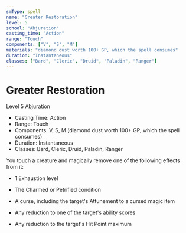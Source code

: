 ```yaml
---
smType: spell
name: "Greater Restoration"
level: 5
school: "Abjuration"
casting_time: "Action"
range: "Touch"
components: ["V", "S", "M"]
materials: "diamond dust worth 100+ GP, which the spell consumes"
duration: "Instantaneous"
classes: ["Bard", "Cleric", "Druid", "Paladin", "Ranger"]
---
```


# Greater Restoration
Level 5 Abjuration

- Casting Time: Action
- Range: Touch
- Components: V, S, M (diamond dust worth 100+ GP, which the spell consumes)
- Duration: Instantaneous
- Classes: Bard, Cleric, Druid, Paladin, Ranger

You touch a creature and magically remove one of the following effects from it:

- 1 Exhaustion level

- The Charmed or Petrified condition

- A curse, including the target's Attunement to a cursed magic item

- Any reduction to one of the target's ability scores

- Any reduction to the target's Hit Point maximum
